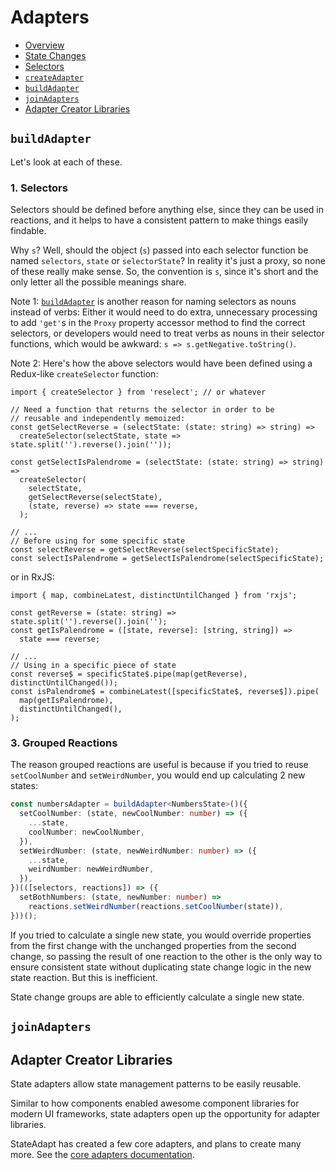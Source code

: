 # Adapters

- [Overview](/concepts/adapters#overview)
- [State Changes](/concepts/adapters#state-changes)
- [Selectors](/concepts/adapters#selectors)
- [`createAdapter`](/concepts/adapters#createadapter)
- [`buildAdapter`](/concepts/adapters#buildadapter)
- [`joinAdapters`](/concepts/adapters#joinadapters)
- [Adapter Creator Libraries](/concepts/adapters#adapter-creator-libraries)

## `buildAdapter`

Let's look at each of these.

### 1. Selectors

<!-- Advice -->
Selectors should be defined before anything else, since they can be used in reactions, and it helps to have a consistent pattern to make things easily findable.




<!-- Justification -->
Why `s`? Well, should the object (`s`) passed into each selector function be named `selectors`, `state` or `selectorState`? In reality it's just a proxy, so none of these really make sense. So, the convention is `s`, since it's short and the only letter all the possible meanings share.

<!-- Justification -->
Note 1: [`buildAdapter`](/concepts/adapters#buildadapter) is another reason for naming selectors as nouns instead of verbs: Either it would need to do extra, unnecessary processing to add `'get'`s in the `Proxy` property accessor method to find the correct selectors, or developers would need to treat verbs as nouns in their selector functions, which would be awkward: `s => s.getNegative.toString()`.

<!-- Persuasion -->
Note 2: Here's how the above selectors would have been defined using a Redux-like `createSelector` function:

<!-- Persuasion -->
```tsx
import { createSelector } from 'reselect'; // or whatever

// Need a function that returns the selector in order to be
// reusable and independently memoized:
const getSelectReverse = (selectState: (state: string) => string) =>
  createSelector(selectState, state => state.split('').reverse().join(''));

const getSelectIsPalendrome = (selectState: (state: string) => string) =>
  createSelector(
    selectState,
    getSelectReverse(selectState),
    (state, reverse) => state === reverse,
  );

// ...
// Before using for some specific state
const selectReverse = getSelectReverse(selectSpecificState);
const selectIsPalendrome = getSelectIsPalendrome(selectSpecificState);
```

<!-- Persuasion -->
or in RxJS:

```tsx
import { map, combineLatest, distinctUntilChanged } from 'rxjs';

const getReverse = (state: string) => state.split('').reverse().join('');
const getIsPalendrome = ([state, reverse]: [string, string]) =>
  state === reverse;

// ...
// Using in a specific piece of state
const reverse$ = specificState$.pipe(map(getReverse), distinctUntilChanged());
const isPalendrome$ = combineLatest([specificState$, reverse$]).pipe(
  map(getIsPalendrome),
  distinctUntilChanged(),
);
```

### 3. Grouped Reactions

<!-- Justification -->
The reason grouped reactions are useful is because if you tried to reuse `setCoolNumber` and `setWeirdNumber`, you would end up calculating 2 new states:

```typescript
const numbersAdapter = buildAdapter<NumbersState>()({
  setCoolNumber: (state, newCoolNumber: number) => ({
    ...state,
    coolNumber: newCoolNumber,
  }),
  setWeirdNumber: (state, newWeirdNumber: number) => ({
    ...state,
    weirdNumber: newWeirdNumber,
  }),
})(([selectors, reactions]) => ({
  setBothNumbers: (state, newNumber: number) =>
    reactions.setWeirdNumber(reactions.setCoolNumber(state)),
}))();
```

<!-- Justification -->
If you tried to calculate a single new state, you would override properties from the first change with the unchanged properties from the second change, so passing the result of one reaction to the other is the only way to ensure consistent state without duplicating state change logic in the new state reaction. But this is inefficient.

<!-- Justification -->
State change groups are able to efficiently calculate a single new state.

## `joinAdapters`



## Adapter Creator Libraries

State adapters allow state management patterns to be easily reusable.

Similar to how components enabled awesome component libraries for modern UI frameworks, state adapters open up the opportunity for adapter libraries.

StateAdapt has created a few core adapters, and plans to create many more. See the [core adapters documentation](/adapters/core).
